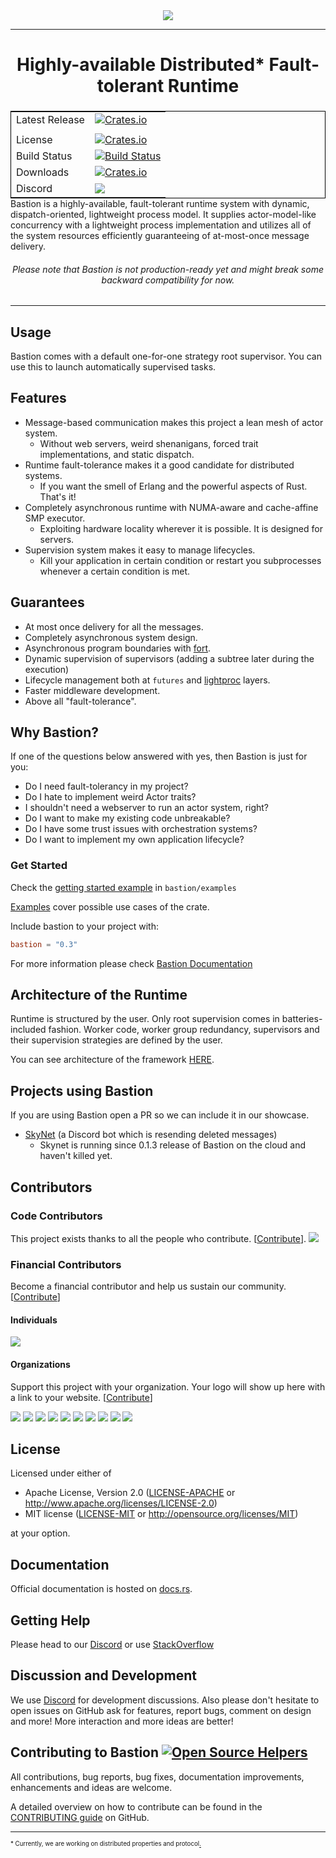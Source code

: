 <div align="center">
  <img src="https://github.com/bastion-rs/bastion/blob/master/img/bastion.png"><br>
</div>

-----------------

<h1 align="center">Highly-available Distributed* Fault-tolerant Runtime</h1>

<table align=left style='float: left; margin: 4px 10px 0px 0px; border: 1px solid #000000;'>
<tr>
  <td>Latest Release</td>
  <td>
    <a href="https://crates.io/crates/bastion">
    <img alt="Crates.io" src="https://img.shields.io/crates/v/bastion.svg?style=popout-square">
    </a>
  </td>
</tr>
<tr>
  <td></td>
</tr>
<tr>
  <td>License</td>
  <td>
    <a href="https://github.com/bastion-rs/bastion/blob/master/LICENSE">
    <img alt="Crates.io" src="https://img.shields.io/crates/l/bastion.svg?style=popout-square">
    </a>
</td>
</tr>
<tr>
  <td>Build Status</td>
  <td>
    <a href="https://actions-badge.atrox.dev/bastion-rs/bastion/goto">
    <img alt="Build Status" src="https://img.shields.io/endpoint.svg?url=https%3A%2F%2Factions-badge.atrox.dev%2Fbastion-rs%2Fbastion%2Fbadge&style=flat" />
    </a>
  </td>
</tr>
<tr>
  <td>Downloads</td>
  <td>
    <a href="https://crates.io/crates/bastion">
    <img alt="Crates.io" src="https://img.shields.io/crates/d/bastion.svg?style=popout-square">
    </a>
  </td>
</tr>
<tr>
	<td>Discord</td>
	<td>
		<a href="https://discord.gg/DqRqtRT">
		<img src="https://img.shields.io/discord/628383521450360842.svg?logo=discord" />
		</a>
	</td>
</tr>
</table>

---

Bastion is a highly-available, fault-tolerant runtime system with dynamic, dispatch-oriented, lightweight process model. It supplies actor-model-like concurrency with a lightweight process implementation and utilizes all of the system resources efficiently guaranteeing of at-most-once message delivery.

<h6 align="center">Please note that Bastion is not production-ready yet and might break some backward compatibility for now.</h6>

---

## Usage

Bastion comes with a default one-for-one strategy root supervisor.
You can use this to launch automatically supervised tasks.

## Features
* Message-based communication makes this project a lean mesh of actor system.
    * Without web servers, weird shenanigans, forced trait implementations, and static dispatch.
* Runtime fault-tolerance makes it a good candidate for distributed systems.
    * If you want the smell of Erlang and the powerful aspects of Rust. That's it!
* Completely asynchronous runtime with NUMA-aware and cache-affine SMP executor.
    * Exploiting hardware locality wherever it is possible. It is designed for servers.
* Supervision system makes it easy to manage lifecycles.
    * Kill your application in certain condition or restart you subprocesses whenever a certain condition is met.

## Guarantees
* At most once delivery for all the messages.
* Completely asynchronous system design.
* Asynchronous program boundaries with [fort](https://github.com/bastion-rs/fort).
* Dynamic supervision of supervisors (adding a subtree later during the execution)
* Lifecycle management both at `futures` and [lightproc](https://github.com/bastion-rs/bastion/tree/master/lightproc) layers.
* Faster middleware development.
* Above all "fault-tolerance".

## Why Bastion?
If one of the questions below answered with yes, then Bastion is just for you:
* Do I need fault-tolerancy in my project?
* Do I hate to implement weird Actor traits?
* I shouldn't need a webserver to run an actor system, right?
* Do I want to make my existing code unbreakable?
* Do I have some trust issues with orchestration systems?
* Do I want to implement my own application lifecycle?

### Get Started
Check the [getting started example](https://github.com/bastion-rs/bastion/blob/master/bastion/examples/getting_started.rs) in <code>bastion/examples</code>

[Examples](https://github.com/bastion-rs/bastion/blob/master/bastion/examples) cover possible use cases of the crate.

Include bastion to your project with:
```toml
bastion = "0.3"
```

For more information please check [Bastion Documentation](https://docs.rs/bastion)

## Architecture of the Runtime
Runtime is structured by the user. Only root supervision comes in batteries-included fashion.
Worker code, worker group redundancy, supervisors and their supervision strategies are defined by the user.

You can see architecture of the framework [HERE](https://github.com/bastion-rs/bastion/blob/master/img/bastion-arch.png). 

## Projects using Bastion
If you are using Bastion open a PR so we can include it in our showcase.
* [SkyNet](https://github.com/vertexclique/skynet) (a Discord bot which is resending deleted messages)
    * Skynet is running since 0.1.3 release of Bastion on the cloud and haven't killed yet.

## Contributors

### Code Contributors

This project exists thanks to all the people who contribute. [[Contribute](CONTRIBUTING.md)].
<a href="https://github.com/bastion-rs/bastion/graphs/contributors"><img src="https://opencollective.com/bastion/contributors.svg?width=890&button=false" /></a>

### Financial Contributors

Become a financial contributor and help us sustain our community. [[Contribute](https://opencollective.com/bastion/contribute)]

#### Individuals

<a href="https://opencollective.com/bastion"><img src="https://opencollective.com/bastion/individuals.svg?width=890"></a>

#### Organizations

Support this project with your organization. Your logo will show up here with a link to your website. [[Contribute](https://opencollective.com/bastion/contribute)]

<a href="https://opencollective.com/bastion/organization/0/website"><img src="https://opencollective.com/bastion/organization/0/avatar.svg"></a>
<a href="https://opencollective.com/bastion/organization/1/website"><img src="https://opencollective.com/bastion/organization/1/avatar.svg"></a>
<a href="https://opencollective.com/bastion/organization/2/website"><img src="https://opencollective.com/bastion/organization/2/avatar.svg"></a>
<a href="https://opencollective.com/bastion/organization/3/website"><img src="https://opencollective.com/bastion/organization/3/avatar.svg"></a>
<a href="https://opencollective.com/bastion/organization/4/website"><img src="https://opencollective.com/bastion/organization/4/avatar.svg"></a>
<a href="https://opencollective.com/bastion/organization/5/website"><img src="https://opencollective.com/bastion/organization/5/avatar.svg"></a>
<a href="https://opencollective.com/bastion/organization/6/website"><img src="https://opencollective.com/bastion/organization/6/avatar.svg"></a>
<a href="https://opencollective.com/bastion/organization/7/website"><img src="https://opencollective.com/bastion/organization/7/avatar.svg"></a>
<a href="https://opencollective.com/bastion/organization/8/website"><img src="https://opencollective.com/bastion/organization/8/avatar.svg"></a>
<a href="https://opencollective.com/bastion/organization/9/website"><img src="https://opencollective.com/bastion/organization/9/avatar.svg"></a>

## License

Licensed under either of

 * Apache License, Version 2.0 ([LICENSE-APACHE](LICENSE-APACHE) or http://www.apache.org/licenses/LICENSE-2.0)
 * MIT license ([LICENSE-MIT](LICENSE-MIT) or http://opensource.org/licenses/MIT)

at your option.

## Documentation

Official documentation is hosted on [docs.rs](https://docs.rs/bastion).

## Getting Help
Please head to our [Discord](https://discord.gg/DqRqtRT) or use [StackOverflow](https://stackoverflow.com/questions/tagged/bastion)

## Discussion and Development
We use [Discord](https://discord.gg/DqRqtRT) for development discussions. Also please don't hesitate to open issues on GitHub ask for features, report bugs, comment on design and more!
More interaction and more ideas are better!

## Contributing to Bastion [![Open Source Helpers](https://www.codetriage.com/bastion-rs/bastion/badges/users.svg)](https://www.codetriage.com/bastion-rs/bastion)

All contributions, bug reports, bug fixes, documentation improvements, enhancements and ideas are welcome.

A detailed overview on how to contribute can be found in the  [CONTRIBUTING guide](.github/CONTRIBUTING.md) on GitHub.

---
<sup><sub>* Currently, we are working on distributed properties and protocol[.](https://spoti.fi/2OaEsj9)</sub></sup>
